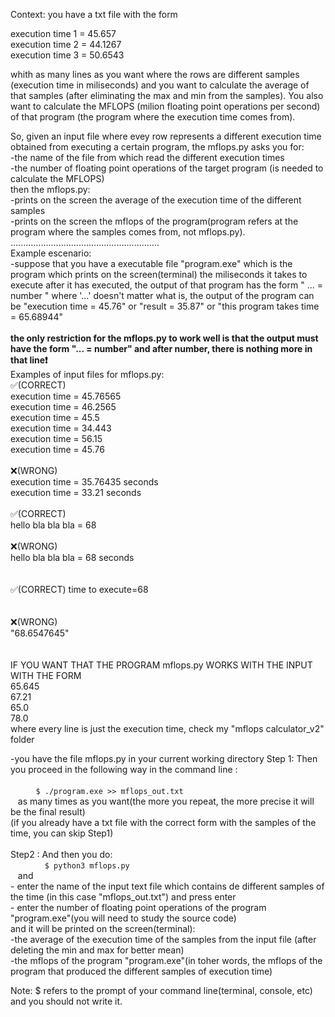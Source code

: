 Context: you have a txt file with the form

execution time 1 = 45.657  
execution time 2 = 44.1267  
execution time 3 = 50.6543  
  
whith as many lines as you want where the rows are different samples (execution time in miliseconds) 
and you want to calculate the average of that samples (after eliminating the max and min from the samples).
You also want to calculate the MFLOPS (milion floating point operations per second) of that program (the program where the   execution time comes from).  

So, given an input file  where evey row represents a different execution time obtained from executing a certain program, the mflops.py asks you for:  
-the name of the file from which read the different execution times  
-the number of floating point operations of the target program (is needed to calculate the MFLOPS)  
then the mflops.py:    
-prints on the screen the average of the execution time of the different samples  
-prints on the screen the mflops of the program(program refers at the program where the samples comes from, not mflops.py).  
...........................................................  
Example escenario:  
-suppose that you have a executable file "program.exe" which is the program which prints on the screen(terminal) the miliseconds it takes to execute after it has executed, the output of that program has the form 
      " ... = number " 
      where '...' doesn't matter what is, the output of the program can be "execution time = 45.76" or "result = 35.87" or
      "this program takes time = 65.68944"<br/><br/>
      **the only restriction for the mflops.py to work well is that the output must have the form "... = number" and after number, there is nothing more in that line❗️**  
    Examples of input files for mflops.py:  
      ✅(CORRECT)   
      execution time = 45.76565  
      execution time = 46.2565  
      execution time = 45.5  
      execution time = 34.443  
      execution time = 56.15  
      execution time = 45.76<br/><br/> 
      ❌(WRONG)  
                 execution time = 35.76435 seconds  
                 execution time = 33.21 seconds<br/><br/>
      ✅(CORRECT)   
                hello bla bla bla = 68<br/><br/>
      ❌(WRONG)     
                hello bla bla bla = 68 seconds<br/><br/>      
      ✅(CORRECT) 
                 time to execute=68<br/><br/>            
      ❌(WRONG)   
                  "68.6547645"<br/><br/>   
  IF YOU WANT THAT THE PROGRAM mflops.py WORKS WITH THE INPUT WITH THE FORM  
         65.645  
         67.21  
         65.0  
         78.0  
where every line is just the execution time, check my "mflops calculator_v2" folder
  
-you have the file mflops.py in your current working directory
    Step 1: Then you proceed in the following way in the command line :<br/><br/>
    ```
    $ ./program.exe >> mflops_out.txt  
    ```  
    as many times as you want(the more you repeat, the more precise it will be the final result)  
    (if you already have a txt file with the correct form with the samples of the time, you can skip Step1)<br/><br/>
    Step2 : And then you do:  
    ```  
    $ python3 mflops.py  
    ```  
    and  
     - enter the name of the input text file which contains de different samples of the time (in this case "mflops_out.txt")      and press enter  
     - enter the number of floating point operations of the program "program.exe"(you will need to study the source code)  
    and it will be printed on the screen(terminal):  
     -the average of the execution time of the samples from the input file (after deleting the min and max for better mean)  
     -the mflops of the program "program.exe"(in toher words, the mflops of the program that produced the different samples of execution time)
     
Note: $ refers to the prompt of your command line(terminal, console, etc) and you should not write it. 
    
